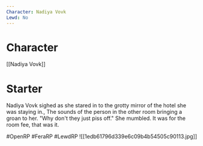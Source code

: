 ```yaml
---
Character: Nadiya Vovk
Lewd: No
---
```

# Character
[[Nadiya Vovk]]

# Starter
Nadiya Vovk sighed as she stared in to the grotty mirror of the hotel she was staying in., The sounds of the person in the other room bringing a groan to her. "Why don't they just piss off." She mumbled. It was for the room fee, that was it.

#OpenRP #FeraRP #LewdRP
![[1edb61796d339e6c09b4b54505c90113.jpg]]